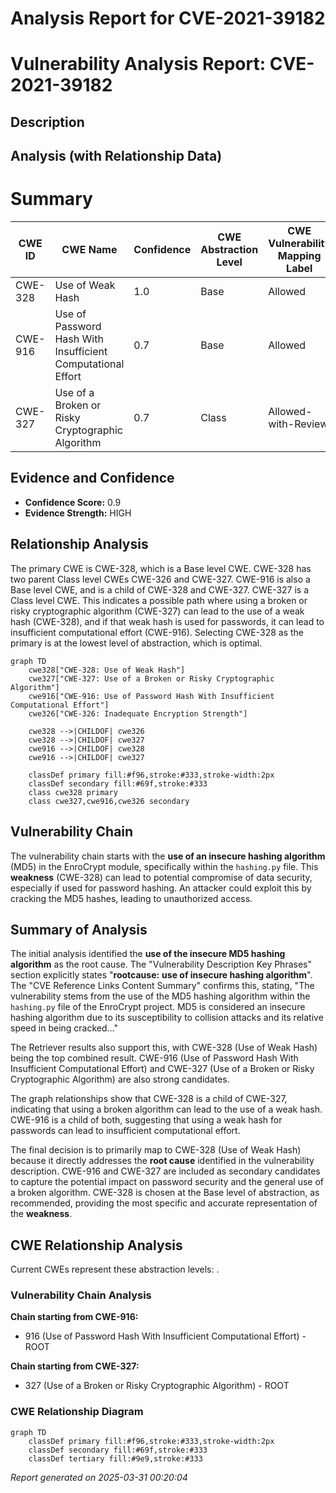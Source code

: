 # Analysis Report for CVE-2021-39182

# Vulnerability Analysis Report: CVE-2021-39182

## Description



## Analysis (with Relationship Data)

# Summary
| CWE ID | CWE Name | Confidence | CWE Abstraction Level | CWE Vulnerability Mapping Label | CWE-Vulnerability Mapping Notes |
|---|---|---|---|---|---|
| CWE-328 | Use of Weak Hash | 1.0 | Base | Allowed | Primary CWE |
| CWE-916 | Use of Password Hash With Insufficient Computational Effort | 0.7 | Base | Allowed | Secondary Candidate |
| CWE-327 | Use of a Broken or Risky Cryptographic Algorithm | 0.7 | Class | Allowed-with-Review | Secondary Candidate |

## Evidence and Confidence

*   **Confidence Score:** 0.9
*   **Evidence Strength:** HIGH

## Relationship Analysis
The primary CWE is CWE-328, which is a Base level CWE. CWE-328 has two parent Class level CWEs CWE-326 and CWE-327. CWE-916 is also a Base level CWE, and is a child of CWE-328 and CWE-327. CWE-327 is a Class level CWE. This indicates a possible path where using a broken or risky cryptographic algorithm (CWE-327) can lead to the use of a weak hash (CWE-328), and if that weak hash is used for passwords, it can lead to insufficient computational effort (CWE-916). Selecting CWE-328 as the primary is at the lowest level of abstraction, which is optimal.

```mermaid
graph TD
    cwe328["CWE-328: Use of Weak Hash"]
    cwe327["CWE-327: Use of a Broken or Risky Cryptographic Algorithm"]
    cwe916["CWE-916: Use of Password Hash With Insufficient Computational Effort"]
    cwe326["CWE-326: Inadequate Encryption Strength"]
    
    cwe328 -->|CHILDOF| cwe326
    cwe328 -->|CHILDOF| cwe327
    cwe916 -->|CHILDOF| cwe328
    cwe916 -->|CHILDOF| cwe327
    
    classDef primary fill:#f96,stroke:#333,stroke-width:2px
    classDef secondary fill:#69f,stroke:#333
    class cwe328 primary
    class cwe327,cwe916,cwe326 secondary
```

## Vulnerability Chain
The vulnerability chain starts with the **use of an insecure hashing algorithm** (MD5) in the EnroCrypt module, specifically within the `hashing.py` file. This **weakness** (CWE-328) can lead to potential compromise of data security, especially if used for password hashing. An attacker could exploit this by cracking the MD5 hashes, leading to unauthorized access.

## Summary of Analysis
The initial analysis identified the **use of the insecure MD5 hashing algorithm** as the root cause. The "Vulnerability Description Key Phrases" section explicitly states "**rootcause:** **use of insecure hashing algorithm**". The "CVE Reference Links Content Summary" confirms this, stating, "The vulnerability stems from the use of the MD5 hashing algorithm within the `hashing.py` file of the EnroCrypt project. MD5 is considered an insecure hashing algorithm due to its susceptibility to collision attacks and its relative speed in being cracked..."

The Retriever results also support this, with CWE-328 (Use of Weak Hash) being the top combined result. CWE-916 (Use of Password Hash With Insufficient Computational Effort) and CWE-327 (Use of a Broken or Risky Cryptographic Algorithm) are also strong candidates.

The graph relationships show that CWE-328 is a child of CWE-327, indicating that using a broken algorithm can lead to the use of a weak hash. CWE-916 is a child of both, suggesting that using a weak hash for passwords can lead to insufficient computational effort.

The final decision is to primarily map to CWE-328 (Use of Weak Hash) because it directly addresses the **root cause** identified in the vulnerability description. CWE-916 and CWE-327 are included as secondary candidates to capture the potential impact on password security and the general use of a broken algorithm. CWE-328 is chosen at the Base level of abstraction, as recommended, providing the most specific and accurate representation of the **weakness**.


## CWE Relationship Analysis

Current CWEs represent these abstraction levels: .


### Vulnerability Chain Analysis

**Chain starting from CWE-916:**
- 916 (Use of Password Hash With Insufficient Computational Effort) - ROOT


**Chain starting from CWE-327:**
- 327 (Use of a Broken or Risky Cryptographic Algorithm) - ROOT



### CWE Relationship Diagram

```mermaid
graph TD
    classDef primary fill:#f96,stroke:#333,stroke-width:2px
    classDef secondary fill:#69f,stroke:#333
    classDef tertiary fill:#9e9,stroke:#333
```



*Report generated on 2025-03-31 00:20:04*
